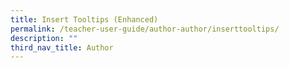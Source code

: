 ```yaml
---
title: Insert Tooltips (Enhanced)
permalink: /teacher-user-guide/author-author/inserttooltips/
description: ""
third_nav_title: Author
---
```

